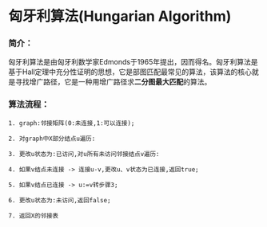 # 匈牙利算法(Hungarian Algorithm)

### 简介：

匈牙利算法是由匈牙利数学家Edmonds于1965年提出，因而得名。匈牙利算法是基于Hall定理中充分性证明的思想，它是部图匹配最常见的算法，该算法的核心就是寻找增广路径，它是一种用增广路径求**二分图最大匹配**的算法。



### 算法流程：

~~~
1. graph:邻接矩阵(0:未连接,1:可以连接);

2. 对graph中X部分结点u遍历:

3. 更改u状态为:已访问,对u所有未访问邻接结点v遍历:

4. 如果v结点未连接 -> 连接u-v,更改u、v状态为已连接,返回true;

5. 如果v结点已连接 -> u:=v转步骤3;

6. 更改u状态为:未访问,返回false;

7. 返回X的邻接表
~~~


